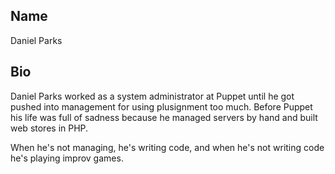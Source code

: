 ## Name

Daniel Parks

## Bio

Daniel Parks worked as a system administrator at Puppet until he got pushed into
management for using plusignment too much. Before Puppet his life was full of
sadness because he managed servers by hand and built web stores in PHP.

When he's not managing, he's writing code, and when he's not writing code he's
playing improv games.
